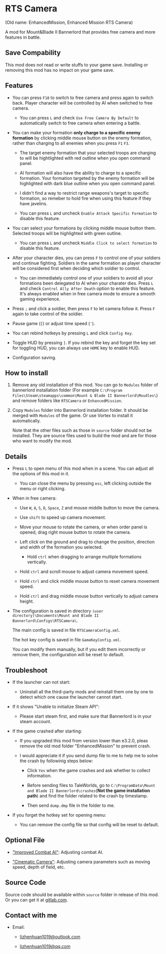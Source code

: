 # RTS Camera
(Old name: EnhancedMission, Enhanced Mission RTS Camera)

A mod for Mount&Blade II Bannerlord that provides free camera and more features in battle.

## Save Compability
This mod does not read or write stuffs to your game save. Installing or removing this mod has no impact on your game save.

## Features

- You can press `F10` to switch to free camera and press again to switch back. Player character will be controlled by AI when switched to free camera.

  - You can press `L` and check `Use Free Camera By Default` to automatically switch to free camera when entering a battle.

- You can make your formation **only charge to a specific enemy formation** by clicking middle mouse button on the enemy formation, rather than charging to all enemies when you press `F1` `F3`.

  - The target enemy formation that your selected troops are charging to will be hightlighted with red outline when you open command panel.

  - AI formation will also have the ability to charge to a specific formation. Your formation targeted by the enemy formation will be highlighted with dark blue outline when you open command panel.

  - I didn't find a way to restrict range weapons's target to specific formation, so remeber to hold fire when using this feature if they have javelins.

  - You can press `L` and uncheck `Enable Attack Specific Formation` to disable this feature.

- You can select your formations by clicking middle mouse button them. Selected troops will be highlighted with green outline.

  - You can press `L` and uncheck `Middle Click to select formation` to disable this feature.

- After your character dies, you can press `F` to control one of your soldiers and continue fighting. Soldiers in the same formation as player character will be considered first when deciding which soldier to control.

  - You can immediately control one of your soldiers to avoid all your formations been delegated to AI when your charater dies. Press `L` and check `Control Ally After Death` option to enable this feature. It's always enabled when in free camera mode to ensure a smooth gaming experience.

- Press `;` and click a soldier, then press `F` to let camera follow it. Press `F` again to take control of the soldier.

- Pause game (`[`) or adjust time speed (`'`).

- You can rebind hotkeys by pressing `L` and click `Config Key`.

- Toggle HUD by pressing `]`. If you rebind the key and forget the key set for toggling HUD, you can always use `HOME` key to enable HUD.

- Configuration saving.

## How to install
1. Remove any old installation of this mod. You can go to `Modules` folder of bannerlord installation folder (For example `C:\Program Files\Steam\steamapps\common\Mount & Blade II Bannerlord\Moudles\`) and remove folders like `RTSCamera` or `EnhancedMission`.

2. Copy `Modules` folder into Bannerlord installation folder. It should be merged with `Modules` of the game. Or use Vortex to install it automatically.

   Note that the other files such as those in `source` folder should not be installed. They are source files used to build the mod and are for those who want to modify the mod.

## Details

- Press `L` to open menu of this mod when in a scene. You can adjust all the options of this mod in it.

  - You can close the menu by pressing `esc`, left clicking outside the menu or right clicking.

- When in free camera:

  - Use `W`, `A`, `S`, `D`, `Space`, `Z` and mouse middle button to move the camera.

  - Use `shift` to speed up camera movement.

  - Move your mouse to rotate the camera, or when order panel is opened, drag right mouse button to rotate the camera.

  - Left click on the ground and drag to change the position, direction and width of the formation you selected.

    - Hold `ctrl` when dragging to arrange multiple formations vertically.

  - Hold `ctrl` and scroll mouse to adjust camera movement speed.

  - Hold `ctrl` and click middle mouse button to reset camera movement speed.

  - Hold `ctrl` and drag middle mouse button vertically to adjust camera height.
   
- The configuration is saved in directory `(user directory)\Documents\Mount and Blade II Bannerlord\Configs\RTSCamera\`.

  The main config is saved in file `RTSCameraConfig.xml`.

  The hot key config is saved in file `GameKeyConfig.xml`.

  You can modify them manually, but if you edit them incorrectly or remove them, the configuration will be reset to default.

## Troubleshoot
- If the launcher can not start:

  - Uninstall all the third-party mods and reinstall them one by one to detect which one cause the launcher cannot start.

- If it shows "Unable to initialize Steam API":

  - Please start steam first, and make sure that Bannerlord is in your steam account.

- If the game crashed after starting:

  - If you upgraded this mod from version lower than e3.2.0, pleas remove the old mod folder "EnhancedMission" to prevent crash.
  
  - I would appreciate it if you send dump file to me to help me to solve the crash by followinig steps below:

    - Click `Yes` when the game crashes and ask whether to collect information.

    - Before sending files to TaleWorlds, go to `C:\ProgramData\Mount and Blade II Bannerlord\crashes`(**Not the game installation path**) and find the folder related to the crash by timestamp.

    - Then send `dump.dmp` file in the folder to me.

- If you forget the hotkey set for opening menu:

  - You can remove the config file so that config will be reset to default.

## Optional File
- ["Improved Combat AI"](https://www.nexusmods.com/mountandblade2bannerlord/mods/449/): Adjusting combat AI.

- ["Cinematic Camera"](https://www.nexusmods.com/mountandblade2bannerlord/mods/1627): Adjusting camera parameters such as moving speed, depth of field, etc.

## Source Code

Source code should be available within `source` folder in release of this mod. Or you can get it at [gitlab.com](https://gitlab.com/lzh_mb_mod/rts-camera).

## Contact with me
- Email:

  - lizhenhuan1019@outlook.com

  - lizhenhuan1019@qq.com
